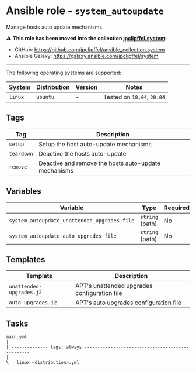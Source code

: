 # Ansible role - `system_autoupdate`

Manage hosts auto update mechanisms.

⚠️ **This role has been moved into the collection [jpclipffel.system](https://github.com/jpclipffel/ansible_collection.system):**
* GitHub: https://github.com/jpclipffel/ansible_collection.system
* Ansible Galaxy: https://galaxy.ansible.com/jpclipffel/system

---

The following operating systems are supported:

| System  | Distribution | Version | Notes                      |
|---------|--------------|---------|----------------------------|
| `linux` | `ubuntu`     | -       | Tested on `18.04`, `20.04` |

## Tags

| Tag        | Description                                          |
|------------|------------------------------------------------------|
| `setup`    | Setup the host auto-update mechanisms                |
| `teardown` | Deactive the hosts auto-update                       |
| `remove`   | Deactive and remove the hosts auto-update mechanisms |

## Variables

| Variable                                     | Type            | Required | Defaut                                      | Description |
|----------------------------------------------|-----------------|----------|---------------------------------------------|-------------|
| `system_autoupdate_unattended_upgrades_file` | `string` (path) | No       | `/etc/apt/apt.conf.d/50unattended-upgrades` | -           |
| `system_autoupdate_auto_upgrades_file`       | `string` (path) | No       | `/etc/apt/apt.conf.d/20unattended-upgrades` | -           |

## Templates

| Template                 | Description                                  |
|--------------------------|----------------------------------------------|
| `unattended-upgrades.j2` | APT's unattended upgrades configuration file |
| `auto-upgrades.j2`       | APT's auto upgrades configuration file       |

## Tasks

```text
main.yml
|
| -------------- tags: always -------------------------------------------------
|
\__ linux_<distribution>.yml
```
